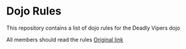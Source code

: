 Dojo Rules
==========

This repository contains a list of dojo rules for the Deadly Vipers dojo

All members should read the rules
[Original link](https://github.com/deadlyvipers)
